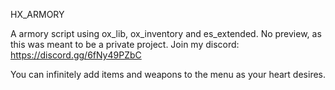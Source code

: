   HX_ARMORY

  A armory script using ox_lib, ox_inventory and es_extended.
  No preview, as this was meant to be a private project.
  Join my discord: https://discord.gg/6fNy49PZbC

  You can infinitely add items and weapons to the menu as your heart desires.
  

